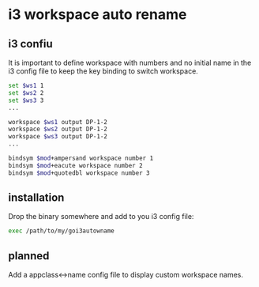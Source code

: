 # i3 workspace auto rename

## i3 confiu

It is important to define workspace with numbers and no initial name in the i3 config file to keep the key binding to switch workspace.

```bash
set $ws1 1
set $ws2 2
set $ws3 3
...

workspace $ws1 output DP-1-2
workspace $ws2 output DP-1-2
workspace $ws3 output DP-1-2
...

bindsym $mod+ampersand workspace number 1
bindsym $mod+eacute workspace number 2
bindsym $mod+quotedbl workspace number 3
```

## installation

Drop the binary somewhere and add to you i3 config file:

```bash
exec /path/to/my/goi3autowname
```

## planned

Add a appclass<->name config file to display custom workspace names.